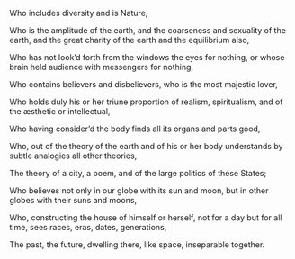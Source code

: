 Who includes diversity and is Nature,

Who is the amplitude of the earth, and the coarseness and sexuality of
the earth, and the great charity of the earth and the equilibrium also,

Who has not look’d forth from the windows the eyes for nothing, or whose
brain held audience with messengers for nothing,

Who contains believers and disbelievers, who is the most majestic lover,

Who holds duly his or her triune proportion of realism, spiritualism, and
of the æsthetic or intellectual,

Who having consider’d the body finds all its organs and parts good,

Who, out of the theory of the earth and of his or her body understands by
subtle analogies all other theories,

The theory of a city, a poem, and of the large politics of these States;

Who believes not only in our globe with its sun and moon, but in other
globes with their suns and moons,

Who, constructing the house of himself or herself, not for a day but for
all time, sees races, eras, dates, generations,

The past, the future, dwelling there, like space, inseparable together.
